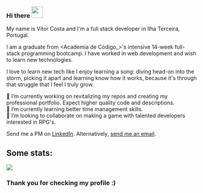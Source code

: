### Hi there  <img src="https://raw.githubusercontent.com/MartinHeinz/MartinHeinz/master/wave.gif" width="30px">

<!--
**VHCosta/VHCosta** is a ✨ _special_ ✨ repository because its `README.md` (this file) appears on your GitHub profile.

Here are some ideas to get you started:

- 🔭 I’m currently working on ...
- 🌱 I’m currently learning ...
- 👯 I’m looking to collaborate on ...
- 🤔 I’m looking for help with ...
- 💬 Ask me about ...
- 📫 How to reach me: ...
- 😄 Pronouns: ...
- ⚡ Fun fact: ...
-->

<!--
    [![Header](https://github.com/gabrielprrd/gabrielprrd/blob/master/github-header.png)](https://gabrielprrd.github.io/) 
    Thank you Gabi, for letting me steal your hard work
-->

My name is Vítor Costa and I'm a full stack developer in Ilha Terceira, Portugal. 

I am a graduate from <Academia de Código_>'s intensive 14-week full-stack programming bootcamp. I have worked in web development and wish to learn new technologies.

I love to learn new tech like I enjoy learning a song: diving head-on into the storm, picking it apart and learning know how it works, because it's through that struggle that I feel I truly grow.


🔭 I’m currently working on revitalizing my repos and creating my professional portfolio. Expect higher quality code and descriptions.\
🌱 I’m currently learning better time management skills.\
👯 I’m looking to collaborate on making a game with talented developers interested in RPG's.


Send me a PM on <a href=https://www.linkedin.com/in/vhcosta48>LinkedIn</a>.
Alternatively, <a href=mailto:vh48@pm.me>send me an email</a>.


## Some stats:

<a href="https://github.com/anuraghazra/github-readme-stats">
  <img src="https://github-readme-stats.vercel.app/api/top-langs/?username=VHCosta&layout=compact" />
</a>


### Thank you for checking my profile :)
